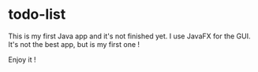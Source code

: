 # todo-list
This is my first Java app and it's not finished yet.
I use JavaFX for the GUI.
It's not the best app, but is my first one !

Enjoy it !

